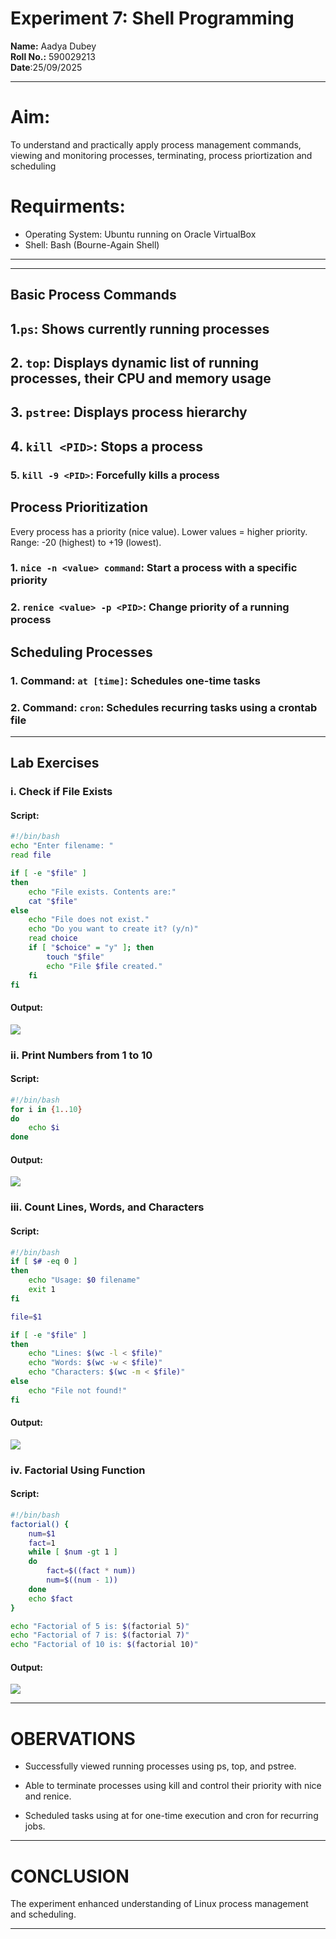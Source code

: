 # Experiment 7: Shell Programming
**Name:** Aadya Dubey  
**Roll No.:** 590029213  
**Date**:25/09/2025
***
# Aim: 
To understand and practically apply process management commands, viewing and monitoring processes, terminating, process priortization and scheduling

# Requirments:
* Operating System: Ubuntu running on Oracle VirtualBox
* Shell: Bash (Bourne-Again Shell)
***
***

## Basic Process Commands
## 1.`ps`: Shows currently running processes


## 2. `top`: Displays dynamic list of running processes, their CPU and memory usage



## 3. `pstree`: Displays process hierarchy


## 4. `kill <PID>`: Stops a process


### 5. `kill -9 <PID>`: Forcefully kills a process

## Process Prioritization

Every process has a priority (nice value). Lower values = higher priority. Range: -20 (highest) to +19 (lowest).

### 1. `nice -n <value> command`: Start a process with a specific priority


### 2. `renice <value> -p <PID>`: Change priority of a running process

## Scheduling Processes
### 1. Command: `at [time]`: Schedules one-time tasks


### 2. Command: `cron`: Schedules recurring tasks using a crontab file

***
## Lab Exercises
### i. Check if File Exists
#### Script:
```bash
#!/bin/bash
echo "Enter filename: "
read file

if [ -e "$file" ]
then
    echo "File exists. Contents are:"
    cat "$file"
else
    echo "File does not exist."
    echo "Do you want to create it? (y/n)"
    read choice
    if [ "$choice" = "y" ]; then
        touch "$file"
        echo "File $file created."
    fi
fi
```
#### Output:
![](./Exp7_images/lab1.png)


### ii. Print Numbers from 1 to 10
#### Script:
```bash
#!/bin/bash
for i in {1..10}
do
    echo $i
done
```
#### Output:
![](./Exp7_images/lab2.png)

### iii. Count Lines, Words, and Characters
#### Script:
```bash
#!/bin/bash
if [ $# -eq 0 ]
then
    echo "Usage: $0 filename"
    exit 1
fi

file=$1

if [ -e "$file" ]
then
    echo "Lines: $(wc -l < $file)"
    echo "Words: $(wc -w < $file)"
    echo "Characters: $(wc -m < $file)"
else
    echo "File not found!"
fi
```
#### Output:
![](./Exp7_images/lab3.png)

### iv. Factorial Using Function
#### Script:
```bash
#!/bin/bash
factorial() {
    num=$1
    fact=1
    while [ $num -gt 1 ]
    do
        fact=$((fact * num))
        num=$((num - 1))
    done
    echo $fact
}

echo "Factorial of 5 is: $(factorial 5)"
echo "Factorial of 7 is: $(factorial 7)"
echo "Factorial of 10 is: $(factorial 10)"
```
#### Output:
![](./Exp7_images/lab4.png)
***
# OBERVATIONS
* Successfully viewed running processes using ps, top, and pstree.

* Able to terminate processes using kill and control their priority with nice and renice.

* Scheduled tasks using at for one-time execution and cron for recurring jobs.

***

# CONCLUSION
The experiment enhanced understanding of Linux process management and scheduling.


***
